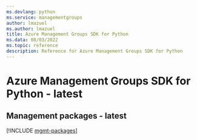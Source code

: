 ```yaml
---
ms.devlang: python
ms.service: managementgroups
author: lmazuel
ms.author: lmazuel
title: Azure Management Groups SDK for Python
ms.data: 08/03/2022
ms.topic: reference
description: Reference for Azure Management Groups SDK for Python
---
```

# Azure Management Groups SDK for Python - latest

## Management packages - latest
[!INCLUDE [mgmt-packages](management-groups-mgmt-index.md)]